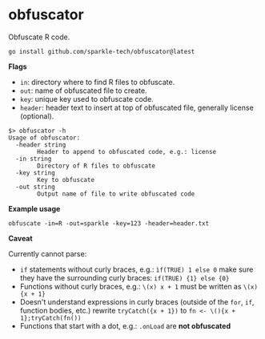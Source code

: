 # obfuscator

Obfuscate R code.

```
go install github.com/sparkle-tech/obfuscator@latest
```

__Flags__

- `in`: directory where to find R files to obfuscate.
- `out`: name of obfuscated file to create.
- `key`: unique key used to obfuscate code.
- `header`: header text to insert at top of obfuscated file, generally license (optional).

```
$> obfuscator -h
Usage of obfuscator:
  -header string
        Header to append to obfuscated code, e.g.: license
  -in string
        Directory of R files to obfuscate
  -key string
        Key to obfuscate
  -out string
        Output name of file to write obfuscated code
```

__Example usage__

```
obfuscate -in=R -out=sparkle -key=123 -header=header.txt
```

__Caveat__

Currently cannot parse:

- `if` statements without curly braces, e.g.: `ìf(TRUE) 1 else 0`
make sure they have the surrounding curly braces: `if(TRUE) {1} else {0}`
- Functions without curly braces, e.g.: `\(x) x + 1` must be written as `\(x) {x + 1}`
- Doesn't understand expressions in curly braces (outside of the `for`, `if`, function bodies, etc.)
rewrite `tryCatch({x + 1})` to `fn <- \(){x + 1};tryCatch(fn())`
- Functions that start with a dot, e.g.: `.onLoad` are __not obfuscated__
